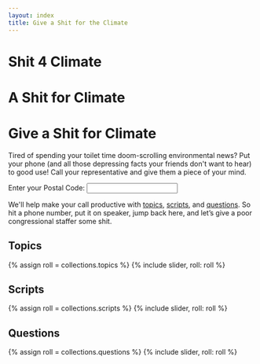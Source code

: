 ```yaml
---
layout: index
title: Give a Shit for the Climate
---
```


<h1 class="s4c-only-small-phones">Shit 4 Climate</h1>
<h1 class="s4c-only-medium-phones">A Shit for Climate</h1>
<h1 class="s4c-only-large-phones">Give a Shit for Climate</h1>

Tired of spending your toilet time doom-scrolling environmental news?
Put your phone (and all those depressing facts your friends don't want
to hear) to good use!  Call your representative and give them a piece
of your mind.

<form class="w3-container w3-margin">
Enter your <label>Postal Code:</label>
<input type="text" name="postal-code" id="postal-code" autocomplete="postal-code" onInput="zip_key_press()"></input>
</form>

<div class="w3-container w3-margin-top" id="call-senator-by-zip"></div>
<div class="w3-container w3-margin-top" id="call-representative-by-zip"></div>
<div class="w3-container w3-margin-top" id="call-state-representative-by-zip"></div>

We'll help make your call productive with
[topics](#topics),
[scripts](#scripts), and
[questions](#questions).
So hit a phone number, put it on speaker, jump back here, and let’s
give a poor congressional staffer some shit.

<div id="call-link"></div>

Topics
------

{% assign roll = collections.topics %}
{% include slider, roll: roll %}

Scripts
-------

{% assign roll = collections.scripts %}
{% include slider, roll: roll %}

Questions
---------

{% assign roll = collections.questions %}
{% include slider, roll: roll %}
